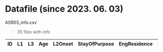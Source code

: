 # Datafile (since 2023. 06. 03)

ASR03_info.csv
> 35 files with info

|ID |	L1 |	L3|	Age|	L2Onset|	StayOfPurpose|	EngResidence|	LOR |	Target|
|--|--|--|--|--|--|--|--|--|

